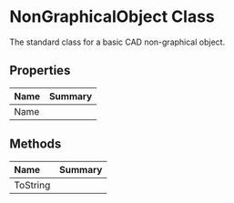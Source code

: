 # NonGraphicalObject Class

The standard class for a basic CAD non-graphical object.

## Properties

| Name | Summary | 
| :- | :- | 
| Name |  | 

## Methods

| Name | Summary | 
| :- | :- | 
| ToString |  | 

